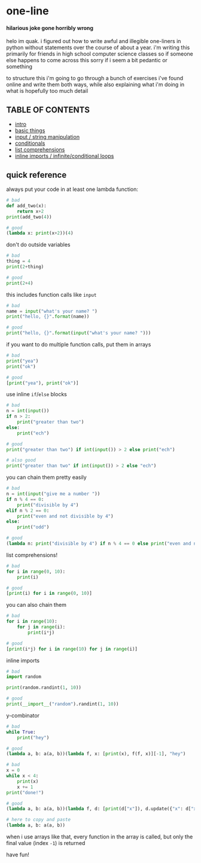 # one-line
#### hilarious joke gone horribly wrong
helo im quak. i figured out how to write awful and illegible one-liners in python without statements over the course of about a year. i'm writing this primarily for friends in high school computer science classes so if someone else happens to come across this sorry if i seem a bit pedantic or something

to structure this i'm going to go through a bunch of exercises i've found online and write them both ways, while also explaining what i'm doing in what is hopefully too much detail

## TABLE OF CONTENTS
- [intro](https://github.com/sunglasseds/one-line/blob/master/long-winded-explanations/01-intro.md)
- [basic things](https://github.com/sunglasseds/one-line/blob/master/long-winded-explanations/02-basic-things.md)
- [input / string manipulation](https://github.com/sunglasseds/one-line/blob/master/long-winded-explanations/03-pp-01-input-and-string-manipulation.md)
- [conditionals](https://github.com/sunglasseds/one-line/blob/master/long-winded-explanations/04-pp-02-conditionals.md)
- [list comprehensions](https://github.com/sunglasseds/one-line/blob/master/long-winded-explanations/05-pp-03-list-comprehensions.md)
- [inline imports / infinite/conditional loops](https://github.com/sunglasseds/one-line/blob/master/long-winded-explanations/06-pp-09-inline-imports-and-infinite-conditional-loops.md)

## quick reference
always put your code in at least one lambda function:
```python
# bad
def add_two(x):
	return x+2
print(add_two(4))

# good
(lambda x: print(x+2))(4)
```
don't do outside variables
```python
# bad
thing = 4
print(2+thing)

# good
print(2+4)
```
this includes function calls like `input`
```python
# bad
name = input("what's your name? ")
print("hello, {}".format(name))

# good
print("hello, {}".format(input("what's your name? ")))
```
if you want to do multiple function calls, put them in arrays
```python
# bad
print("yea")
print("ok")

# good
[print("yea"), print("ok")]
```
use inline `if`/`else` blocks
```python
# bad
n = int(input())
if n > 2:
	print("greater than two")
else:
	print("ech")

# good
print("greater than two") if int(input()) > 2 else print("ech")

# also good
print("greater than two" if int(input()) > 2 else "ech")
```
you can chain them pretty easily
```python
# bad
n = int(input("give me a number "))
if n % 4 == 0:
	print("divisible by 4")
elif n % 2 == 0:
	print("even and not divisible by 4")
else:
	print("odd")

# good
(lambda n: print("divisible by 4") if n % 4 == 0 else print("even and not divisible by 4") if n % 2 == 0 else print("odd"))(int(input("give me a number ")))
```
list comprehensions!
```python
# bad
for i in range(0, 10):
	print(i)

# good
[print(i) for i in range(0, 10)]
```
you can also chain them
```python
# bad
for i in range(10):
	for j in range(i):
		print(i*j)

# good
[print(i*j) for i in range(10) for j in range(i)]
```
inline imports
```python
# bad
import random

print(random.randint(1, 10))

# good
print(__import__("random").randint(1, 10))
```
y-combinator
```python
# bad
while True:
	print("hey")

# good
(lambda a, b: a(a, b))(lambda f, x: [print(x), f(f, x)][-1], "hey")

# bad
x = 0
while x < 4:
	print(x)
	x += 1
print("done!")

# good
(lambda a, b: a(a, b))(lambda f, d: [print(d["x"]), d.update({"x": d["x"]+1}), f(f, d)][-1] if d["x"] < 4 else print("done!"), {"x": 0})

# here to copy and paste
(lambda a, b: a(a, b))
```
when i use arrays like that, every function in the array is called, but only the final value (index `-1`) is returned

have fun!
